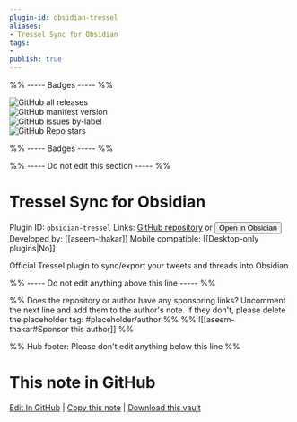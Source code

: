 ```yaml
---
plugin-id: obsidian-tressel
aliases:
- Tressel Sync for Obsidian
tags: 
- 
publish: true
---
```


%% ----- Badges ----- %%

![GitHub all releases](https://img.shields.io/github/downloads/aseem-thakar/obsidian-tressel/total?color=573E7A&logo=github&style=for-the-badge)   
![GitHub manifest version](https://img.shields.io/github/manifest-json/v/aseem-thakar/obsidian-tressel?color=573E7A&logo=github&style=for-the-badge)   
![GitHub issues by-label](https://img.shields.io/github/issues/aseem-thakar/obsidian-tressel/help%20wanted?color=573E7A&logo=github&style=for-the-badge)   
![GitHub Repo stars](https://img.shields.io/github/stars/aseem-thakar/obsidian-tressel?color=573E7A&logo=github&style=for-the-badge)

%% ----- Badges ----- %%

%% ----- Do not edit this section ----- %%

# Tressel Sync for Obsidian

Plugin ID: `obsidian-tressel`
Links: [GitHub repository](https://github.com/aseem-thakar/obsidian-tressel) or [<button id=HH>Open in Obsidian</button>](obsidian://goto-plugin?id=obsidian-tressel)
Developed by: [[aseem-thakar]]
Mobile compatible: [[Desktop-only plugins|No]]

Official Tressel plugin to sync/export your tweets and threads into Obsidian

%% ----- Do not edit anything above this line ----- %% 

%% Does the repository or author have any sponsoring links? Uncomment the next line and add them to the author's note. If they don't, please delete the placeholder tag: #placeholder/author %%
%% ![[aseem-thakar#Sponsor this author]] %%

%% Hub footer: Please don't edit anything below this line %%

# This note in GitHub

<span class="git-footer">[Edit In GitHub](https://github.dev/obsidian-community/obsidian-hub/blob/main/02%20-%20Community%20Expansions/02.05%20All%20Community%20Expansions/Plugins/obsidian-tressel.md "git-hub-edit-note") | [Copy this note](https://raw.githubusercontent.com/obsidian-community/obsidian-hub/main/02%20-%20Community%20Expansions/02.05%20All%20Community%20Expansions/Plugins/obsidian-tressel.md "git-hub-copy-note") | [Download this vault](https://github.com/obsidian-community/obsidian-hub/archive/refs/heads/main.zip "git-hub-download-vault") </span>
